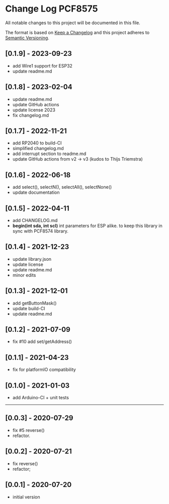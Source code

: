 # Change Log PCF8575

All notable changes to this project will be documented in this file.

The format is based on [Keep a Changelog](http://keepachangelog.com/)
and this project adheres to [Semantic Versioning](http://semver.org/).


## [0.1.9] - 2023-09-23
- add Wire1 support for ESP32
- update readme.md


## [0.1.8] - 2023-02-04
- update readme.md
- update GitHub actions
- update license 2023
- fix changelog.md

## [0.1.7] - 2022-11-21
- add RP2040 to build-CI
- simplified changelog.md
- add interrupt section to readme.md
- update GitHub actions from v2 -> v3  (kudos to Thijs Triemstra)

## [0.1.6] - 2022-06-18
- add select(), selectN(), selectAll(), selectNone()
- update documentation

## [0.1.5] - 2022-04-11
- add CHANGELOG.md
- **begin(int sda, int scl)** int parameters for ESP alike.
to keep this library in sync with PCF8574 library.

## [0.1.4] - 2021-12-23  
- update library.json
- update license
- update readme.md
- minor edits

## [0.1.3] - 2021-12-01
- add getButtonMask()
- update build-CI
- update readme.md

## [0.1.2] - 2021-07-09
- fix #10 add set/getAddress() 

## [0.1.1] - 2021-04-23
- fix for platformIO compatibility

## [0.1.0] - 2021-01-03
- add Arduino-CI + unit tests

----

## [0.0.3] - 2020-07-29
- fix #5 reverse()
- refactor.

## [0.0.2] - 2020-07-21
- fix reverse()
- refactor;

## [0.0.1] - 2020-07-20
- initial version

